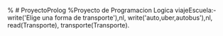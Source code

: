 % # ProyectoProlog
%Proyecto de Programacion Logica
viajeEscuela:- write('Elige una forma de transporte'),nl,
	write('auto,uber,autobus'),nl,
	read(Transporte),
	transporte(Transporte).
